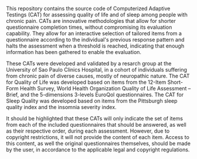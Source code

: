 This repository contains the source code of Computerized Adaptive Testings (CAT) for assessing quality of life and of sleep among people with chronic pain.
CATs are innovative methodologies that allow for shorter questionnaire completion times, without compromising its evaluation capability.
They allow for an interactive selection of tailored items from a questionnaire according to the individual's previous response pattern and halts the assessment when a threshold is reached, indicating that enough information has been gathered to enable the evaluation.

These CATs were developed and validated by a resarch group at the University of Sao Paulo Clinics Hospital, in a cohort of individuals suffering from chronic pain of diverse causes, mostly of neuropathic nature.
The CAT for Quality of Life was developed based on items from the 12-Item Short-Form Health Survey, World Health Organization Quality of Life Assessment – Brief, and the 5-dimensions 3-levels EuroQol questionnaires.
The CAT for Sleep Quality was developed based on items from the Pittsburgh sleep quality index and the insomnia severity index.

It should be highlighted that these CATs will only indicate the set of items from each of the included questionnaires that should be answered, as well as their respective order, during each assessment. 
However, due to copyright restrictions, it will not provide the content of each item. 
Access to this content, as well the original questionnaires themselves, should be made by the user, in accordance to the applicable legal and copyright regulations.
